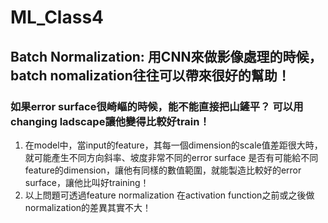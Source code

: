 # ML_Class4
## Batch Normalization: 用CNN來做影像處理的時候，batch nomalization往往可以帶來很好的幫助！
### 如果error surface很崎嶇的時候，能不能直接把山鏟平？ 可以用changing ladscape讓他變得比較好train！
1. 在model中，當input的feature，其每一個dimension的scale值差距很大時，就可能產生不同方向斜率、坡度非常不同的error surface
   是否有可能給不同feature的dimension，讓他有同樣的數值範圍，就能製造比較好的error surface，讓他比叫好training！
2. 以上問題可透過feature normalization
   在activation function之前或之後做normalization的差異其實不大！
